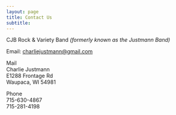 ```yaml
---
layout: page
title: Contact Us
subtitle: 
---
```


CJB Rock & Variety Band *(formerly known as the Justmann Band)*

Email: [charliejustmann@gmail.com](mailto:charliejustmann@gmail.com)

Mail  
Charlie Justmann  
E1288 Frontage Rd  
Waupaca, WI 54981  

Phone  
715-630-4867  
715-281-4198


